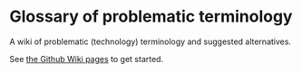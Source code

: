 # Glossary of problematic terminology

A wiki of problematic (technology) terminology and suggested alternatives.

See [the Github Wiki pages](https://github.com/nevali/glossary-of-problematic-terms/wiki) to get started.
